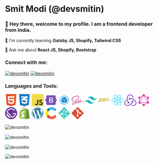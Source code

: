 <h1>Smit Modi (@devsmitin)</h1>

<h3>👋 Hey there, welcome to my profile. I am a frontend developer from India.</h3>

🌱 I'm currently learning **Gatsby JS, Shopify, Tailwind CSS**

💬 Ask me about **React JS, Shopify, Bootstrap**
 

<h3 align="left">Connect with me:</h3>
<p align="left">
  <a href="https://twitter.com/devsmitin" target="blank"><img align="center" src="https://raw.githubusercontent.com/rahuldkjain/github-profile-readme-generator/master/src/images/icons/Social/twitter.svg" alt="devsmitin" height="30" width="40"/></a>
  <a href="https://codepen.io/devsmitin" target="blank"><img align="center" src="https://raw.githubusercontent.com/rahuldkjain/github-profile-readme-generator/master/src/images/icons/Social/codepen.svg" alt="devsmitin" height="30" width="40"/></a>
</p>

<h3 align="left">Languages and Tools:</h3>
<p align="left">
  <img src="/src/images/logos/HTML.svg" alt="HTML" width="40" height="40">
  <img src="/src/images/logos/CSS.svg" alt="CSS" width="40" height="40">
  <img src="/src/images/logos/JavaScript.svg" alt="JavaScript" width="40" height="40">
  <img src="/src/images/logos/Bootstrap.svg" alt="Bootstrap" width="40" height="40">
  <img src="/src/images/logos/Webpack.svg" alt="Webpack" width="40" height="40">
  <img src="/src/images/logos/Sass.svg" alt="Sass" width="40" height="40">
  <img src="/src/images/logos/Tailwind.svg" alt="Tailwind" width="40" height="40">
  <img src="/src/images/logos/Babel.svg" alt="Babel" width="40" height="40">
  <img src="/src/images/logos/ReactJS.svg" alt="ReactJS" width="40" height="40">
  <img src="/src/images/logos/Redux.svg" alt="Redux" width="40" height="40">
  <img src="/src/images/logos/Graphql.svg" alt="Graphql" width="40" height="40">
  <img src="/src/images/logos/Gatsby.svg" alt="Gatsby" width="40" height="40">
  <img src="/src/images/logos/Shopify.svg" alt="Shopify" width="40" height="40">
  <img src="/src/images/logos/WordPress.svg" alt="WordPress" width="40" height="40">
  <img src="/src/images/logos/Contentful.svg" alt="Contentful" width="40" height="40">
  <img src="/src/images/logos/Netlify.svg" alt="Netlify" width="40" height="40">
  <img src="/src/images/logos/Git.svg" alt="Git" width="40" height="40">
</p>

<p>
  <img align="center" src="https://github-readme-stats.vercel.app/api/top-langs?username=devsmitin&show_icons=true&locale=en&layout=compact" alt="devsmitin"/>
</span>

<p>
  <img align="center" src="https://github-readme-stats.vercel.app/api?username=devsmitin&show_icons=true&locale=en" alt="devsmitin"/>
</span>

<p>
  <img align="center" src="https://github-readme-streak-stats.herokuapp.com/?user=devsmitin&theme=github-light#gh-light-mode-only" alt="devsmitin"/>
</span>

<p align="left">
  <img src="https://komarev.com/ghpvc/?username=devsmitin&label=Profile%20views&color=0e75b6&style=flat" alt="devsmitin"/>
</p>
